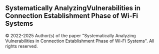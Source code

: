 ## Systematically AnalyzingVulnerabilities in Connection Establishment Phase of Wi-Fi Systems

 © 2022-2025 Author(s) of the paper "Systematically Analyzing Vulnerabilities in Connection Establishment Phase of Wi-Fi Systems". All rights reserved.